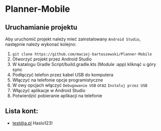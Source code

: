 # Planner-Mobile
## Uruchamianie projektu

Aby uruchomić projekt należy mieć zainstalowany `Android Studio`, następnie należy wykonać kolejno:
1. ```git clone https://github.com/maciej-bartoszewski/Planner-Mobile```
2. Otworzyć projekt przez Android Studio
3. W katalogu Gradle Script/build.gradle.kts (Module :app) kliknąć u góry sync
4. Podłączyć telefon przez kabel USB do komputera
5. Włączyć na telefonie opcje programistyczne
6. W owy opcjach włączyć `Debugowanie USB` oraz `Instaluj przez USB` 
7. Włączyć aplikacje w Android Studio
8. Potwierdzić pobieranie aplikacji na telefonie
   
## Lista kont:
 * test@a.pl Haslo123!
